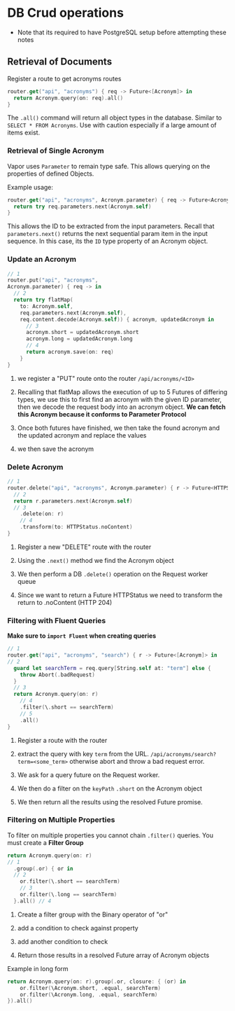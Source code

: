 # DB Crud operations

- Note that its required to have PostgreSQL setup before attempting these notes

## Retrieval of Documents

Register a route to get acronyms routes

```Swift
router.get("api", "acronyms") { req -> Future<[Acronym]> in
  return Acronym.query(on: req).all()
}
```

The `.all()` command will return all object types in the database. Similar to `SELECT * FROM Acronyms`. Use with caution especially if a large amount of items exist.

### Retrieval of Single Acronym

Vapor uses `Parameter` to remain type safe. This allows querying on the properties of defined Objects.

Example usage:

```Swift
router.get("api", "acronyms", Acronym.parameter) { req -> Future<Acronym> in
  return try req.parameters.next(Acronym.self)
}
```

This allows the ID to be extracted from the input parameters. Recall that `parameters.next()` returns the next sequential param item in the input sequence. In this case, its the `ID` type property of an Acronym object.

### Update an Acronym

```Swift
// 1
router.put("api", "acronyms",
Acronym.parameter) { req -> in
  // 2
  return try flatMap(
    to: Acronym.self,
    req.parameters.next(Acronym.self),
    req.content.decode(Acronym.self)) { acronym, updatedAcronym in
      // 3
      acronym.short = updatedAcronym.short
      acronym.long = updatedAcronym.long
      // 4
      return acronym.save(on: req)
    }
}
```

1. we register a "PUT" route onto the router `/api/acronyms/<ID>`

2. Recalling that flatMap allows the execution of up to 5 Futures of differing types, we use this to first find an acronym with the given ID parameter, then we decode the request body into an acronym object. **We can fetch this Acronym because it conforms to Parameter Protocol**

3. Once both futures have finished, we then take the found acronym and the updated acronym and replace the values

4. we then save the acronym

### Delete Acronym

```Swift
// 1
router.delete("api", "acronyms", Acronym.parameter) { r -> Future<HTTPStatus> in
  // 2
  return r.parameters.next(Acronym.self)
  // 3
    .delete(on: r)
    // 4
    .transform(to: HTTPStatus.noContent)
}
```

1. Register a new "DELETE" route with the router

2. Using the `.next()` method we find the Acronym object

3. We then perform a DB `.delete()` operation on the Request worker queue

4. Since we want to return a Future HTTPStatus we need to transform the return to .noContent (HTTP 204)

### Filtering with Fluent Queries

**Make sure to `import Fluent` when creating queries**

```Swift
// 1
router.get("api", "acronyms", "search") { r -> Future<[Acronym]> in
// 2
  guard let searchTerm = req.query[String.self at: "term"] else {
    throw Abort(.badRequest)
  }
  // 3
  return Acronym.query(on: r)
    // 4
    .filter(\.short == searchTerm)
    // 5
    .all()
}
```

1. Register a route with the router

2. extract the query with key `term` from the URL. `/api/acronyms/search?term=<some_term>` otherwise abort and throw a bad request error.

3. We ask for a query future on the Request worker.

4. We then do a filter on the `keyPath` `.short` on the Acronym object

5. We then return all the results using the resolved Future promise.

### Filtering on Multiple Properties

To filter on multiple properties you cannot chain `.filter()` queries. You must create a **Filter Group**

```Swift
return Acronym.query(on: r)
// 1
  .group(.or) { or in
  // 2
    or.filter(\.short == searchTerm)
    // 3
    or.filter(\.long == searchTerm)
  }.all() // 4
```

1. Create a filter group with the Binary operator of "or"

2. add a condition to check against property

3. add another condition to check

4. Return those results in a resolved Future array of Acronym objects

Example in long form

```Swift
return Acronym.query(on: r).group(.or, closure: { (or) in
    or.filter(\Acronym.short, .equal, searchTerm)
    or.filter(\Acronym.long, .equal, searchTerm)
}).all()
```
